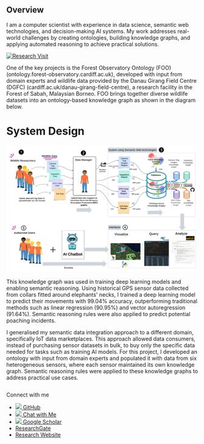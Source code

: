 ## Overview
 
I am a computer scientist with experience in data science, semantic web technologies, and decision-making AI systems.  My work addresses real-world challenges by creating ontologies, building knowledge graphs, and applying automated reasoning to achieve practical solutions.  


[![Research Visit](https://img.youtube.com/vi/xorzNF-qUVI/0.jpg)](https://www.youtube.com/watch?v=xorzNF-qUVI&t=2s)

One of the key projects is the Forest Observatory Ontology (FOO) (ontology.forest-observatory.cardiff.ac.uk), developed with input from domain experts and wildlife data provided by the Danau Girang Field Centre (DGFC) (cardiff.ac.uk/danau-girang-field-centre), a research facility in the Forest of Sabah, Malaysian Borneo.
FOO brings together diverse wildlife datasets into an ontology-based knowledge graph as shown in the diagram below.


# System Design

![System Design](/FOODS.png)


This knowledge graph was used in training deep learning models and enabling semantic reasoning. 
Using historical GPS sensor data collected from collars fitted around elephants' necks, I trained a deep learning model to predict their movements with 99.04% accuracy, outperforming traditional methods such as linear regression (90.95%) and vector autoregression (91.64%).
Semantic reasoning rules were also applied to predict potential poaching incidents.
 

I generalised my semantic data integration approach to a different domain, specifically IoT data marketplaces. This approach allowed data consumers, instead of purchasing sensor datasets in bulk, to buy only the specific data needed for tasks such as training AI models.
For this project, I developed an ontology with input from domain experts and populated it with data from six heterogeneous sensors, where each sensor maintained its own knowledge graph. 
Semantic reasoning rules were applied to these knowledge graphs to address practical use cases.


```{tableofcontents}
```

Connect with me  
- [<img src="https://cdn-icons-png.flaticon.com/512/25/25231.png" width="16"> GitHub](https://github.com/Naeima)  
- [<img src="https://cdn-icons-png.flaticon.com/512/4712/4712027.png" width="16"> Chat with Me](https://naeima.zapier.app/chat?trk=public_post_embed_feed-article-content)
- [<img src="https://cdn-icons-png.flaticon.com/512/2983/2983676.png" width="16"> Google Scholar](https://scholar.google.com/citations?user=YwwRkRAAAAAJ&hl=en)
- [ResearchGate](https://www.researchgate.net/profile/Naeima-Hamed)  
- [Research Website](https://ontology.forest-observatory.cardiff.ac.uk)  

